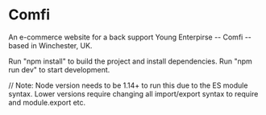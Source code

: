 # Comfi
An e-commerce website for a back support Young Enterpirse -- Comfi -- based in Winchester, UK.

Run "npm install" to build the project and install dependencies.
Run "npm run dev" to start development. 

// Note: 
Node version needs to be 1.14+ to run this due to the ES module syntax. 
Lower versions require changing all import/export syntax to require and module.export etc. 
